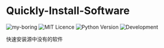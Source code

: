 # Quickly-Install-Software

![my-boring](https://img.shields.io/badge/my--boring-powered-white.svg)
![MIT Licence](https://badges.frapsoft.com/os/mit/mit.svg?v=103)
![Python Version](https://img.shields.io/badge/python-3.x-green.svg)
![Development](https://img.shields.io/badge/development-active-red.svg)

快速安装源中没有的软件
